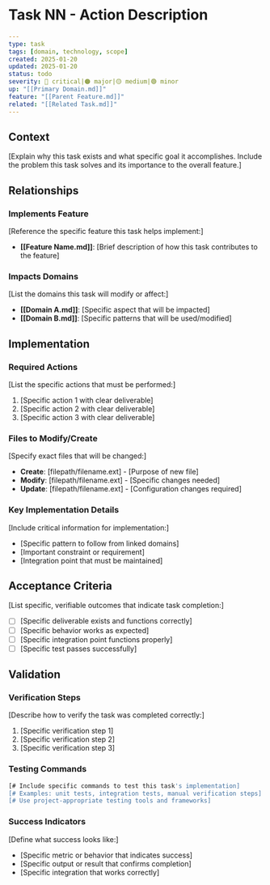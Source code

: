 # Task NN - Action Description

```yaml
---
type: task
tags: [domain, technology, scope]
created: 2025-01-20
updated: 2025-01-20
status: todo
severity: 🔴 critical|🟠 major|🟡 medium|🟢 minor
up: "[[Primary Domain.md]]"
feature: "[[Parent Feature.md]]"
related: "[[Related Task.md]]"
---
```

## Context

[Explain why this task exists and what specific goal it accomplishes. Include the problem this task solves and its importance to the overall feature.]

## Relationships

### Implements Feature

[Reference the specific feature this task helps implement:]

- **[[Feature Name.md]]**: [Brief description of how this task contributes to the feature]

### Impacts Domains

[List the domains this task will modify or affect:]

- **[[Domain A.md]]**: [Specific aspect that will be impacted]
- **[[Domain B.md]]**: [Specific patterns that will be used/modified]

## Implementation

### Required Actions

[List the specific actions that must be performed:]

1. [Specific action 1 with clear deliverable]
2. [Specific action 2 with clear deliverable]
3. [Specific action 3 with clear deliverable]

### Files to Modify/Create

[Specify exact files that will be changed:]

- **Create**: [filepath/filename.ext] - [Purpose of new file]
- **Modify**: [filepath/filename.ext] - [Specific changes needed]
- **Update**: [filepath/filename.ext] - [Configuration changes required]

### Key Implementation Details

[Include critical information for implementation:]

- [Specific pattern to follow from linked domains]
- [Important constraint or requirement]
- [Integration point that must be maintained]

## Acceptance Criteria

[List specific, verifiable outcomes that indicate task completion:]

- [ ] [Specific deliverable exists and functions correctly]
- [ ] [Specific behavior works as expected]
- [ ] [Specific integration point functions properly]
- [ ] [Specific test passes successfully]

## Validation

### Verification Steps

[Describe how to verify the task was completed correctly:]

1. [Specific verification step 1]
2. [Specific verification step 2]
3. [Specific verification step 3]

### Testing Commands

```bash
[# Include specific commands to test this task's implementation]
[# Examples: unit tests, integration tests, manual verification steps]
[# Use project-appropriate testing tools and frameworks]
```

### Success Indicators

[Define what success looks like:]

- [Specific metric or behavior that indicates success]
- [Specific output or result that confirms completion]
- [Specific integration that works correctly]